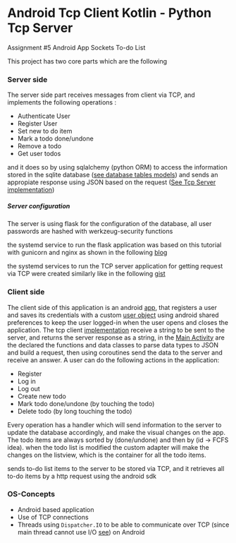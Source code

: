 # Android Tcp Client Kotlin - Python Tcp Server
Assignment #5 Android App Sockets To-do List

This project has two core parts which are the following

### Server side
The server side part receives messages from client via TCP,
and implements the following operations :
* Authenticate User
* Register User
* Set new to do item
* Mark a todo done/undone
* Remove a todo
* Get user todos

and it does so by using sqlalchemy (python ORM) to access the information
stored in the sqlite database ([see database tables models](https://github.com/pechavarriaa/Tcp_Python-Server_Kotlin-Android-Client/blob/master/Server/models.py))
and sends an appropiate response using JSON based on the request ([See Tcp Server implementation](https://github.com/pechavarriaa/Tcp_Python-Server_Kotlin-Android-Client/blob/master/Server/tcpserver.py))

##### Server configuration

The server is using flask for the configuration of the database,
all user passwords are hashed with werkzeug-security functions

the systemd service to run the flask application was based on this tutorial
with gunicorn and nginx as shown in the following [blog](https://www.digitalocean.com/community/tutorials/how-to-serve-flask-applications-with-gunicorn-and-nginx-on-ubuntu-18-04)

the systemd services to run the TCP server application for getting request via TCP
were created similarly like in the following [gist](https://gist.github.com/kylemanna/d193aaa6b33a89f649524ad27ce47c4b) 

### Client side
The client side of this application is an android [app](https://github.com/pechavarriaa/Tcp_Python-Server_Kotlin-Android-Client/tree/master/Client),
that registers a user and saves its credentials with a custom [user object](https://github.com/pechavarriaa/Tcp_Python-Server_Kotlin-Android-Client/blob/master/Client/app/src/main/java/com/example/client/UserLocalStore.kt) using android shared preferences to keep the user logged-in when
the user opens and closes the application.
The tcp client [implementation](https://github.com/pechavarriaa/Tcp_Python-Server_Kotlin-Android-Client/blob/master/Client/app/src/main/java/com/example/client/TcpClient.kt)
receive a string to be sent to the server, and returns the server response as a string,
in the [Main Activity](https://github.com/pechavarriaa/Tcp_Python-Server_Kotlin-Android-Client/blob/master/Client/app/src/main/java/com/example/client/MainActivity.kt)
are the declared the functions and data classes to parse data types to JSON and build a request, then using coroutines send the data to the server and receive an answer.
A user can do the following actions in the application:
* Register
* Log in
* Log out
* Create new todo
* Mark todo done/undone (by touching the todo)
* Delete todo (by long touching the todo)

Every operation has a handler which will send information to the server to update the 
database accordingly, and make the visual changes on the app. The todo items are
always sorted by  (done/undone) and then by (id -> FCFS idea). when the todo list is modified 
the custom adapter will make the changes on the listview, which is the container for all the todo items. 


sends to-do list items to the server to be stored via TCP,
and it retrieves all to-do items by a http request using the android sdk

### OS-Concepts
* Android based application
* Use of TCP connections
* Threads using `Dispatcher.IO` to be able to communicate over TCP (since main thread cannot use I/O [see](https://stackoverflow.com/questions/6343166/how-to-fix-android-os-networkonmainthreadexception)) on Android
